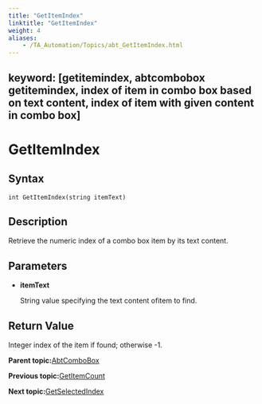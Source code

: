 ```yaml
--- 
title: "GetItemIndex"
linktitle: "GetItemIndex"
weight: 4
aliases: 
    - /TA_Automation/Topics/abt_GetItemIndex.html
---
```

keyword: [getitemindex, abtcombobox getitemindex, index of item in combo box based on text content, index of item with given content in combo box]
---

# GetItemIndex

## Syntax

`int GetItemIndex(string itemText)`

## Description

Retrieve the numeric index of a combo box item by its text content.

## Parameters

-   **itemText**

    String value specifying the text content ofitem to find.


## Return Value

Integer index of the item if found; otherwise -1.

**Parent topic:**[AbtComboBox](/TA_Automation/Topics/abt_AbtComboBox.html)

**Previous topic:**[GetItemCount](/TA_Automation/Topics/abt_GetItemCount.html)

**Next topic:**[GetSelectedIndex](/TA_Automation/Topics/abt_GetSelectedIndex.html)

